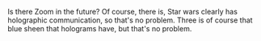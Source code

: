 Is there Zoom in the future? Of course, there is, Star wars clearly has
holographic communication, so that's no problem. Three is of course that
blue sheen that holograms have, but that's no problem.
